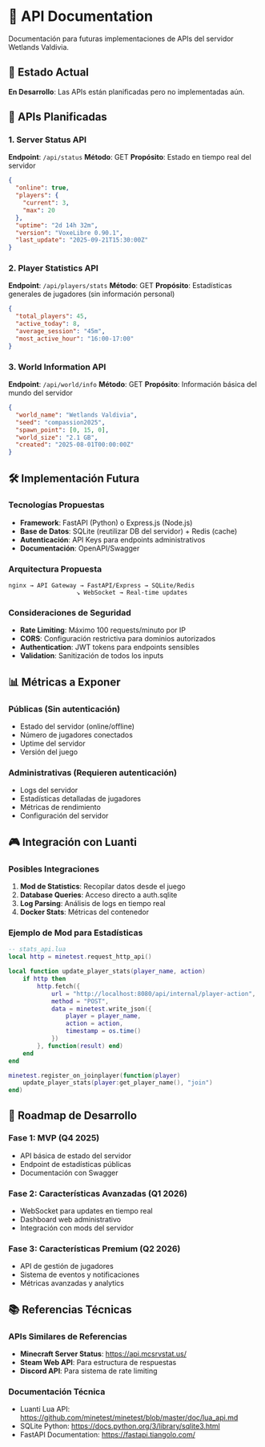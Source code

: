 # 🔌 API Documentation

Documentación para futuras implementaciones de APIs del servidor Wetlands Valdivia.

## 🚧 Estado Actual

**En Desarrollo**: Las APIs están planificadas pero no implementadas aún.

## 🎯 APIs Planificadas

### 1. Server Status API
**Endpoint**: `/api/status`
**Método**: GET
**Propósito**: Estado en tiempo real del servidor

```json
{
  "online": true,
  "players": {
    "current": 3,
    "max": 20
  },
  "uptime": "2d 14h 32m",
  "version": "VoxeLibre 0.90.1",
  "last_update": "2025-09-21T15:30:00Z"
}
```

### 2. Player Statistics API
**Endpoint**: `/api/players/stats`
**Método**: GET
**Propósito**: Estadísticas generales de jugadores (sin información personal)

```json
{
  "total_players": 45,
  "active_today": 8,
  "average_session": "45m",
  "most_active_hour": "16:00-17:00"
}
```

### 3. World Information API
**Endpoint**: `/api/world/info`
**Método**: GET
**Propósito**: Información básica del mundo del servidor

```json
{
  "world_name": "Wetlands Valdivia",
  "seed": "compassion2025",
  "spawn_point": [0, 15, 0],
  "world_size": "2.1 GB",
  "created": "2025-08-01T00:00:00Z"
}
```

## 🛠️ Implementación Futura

### Tecnologías Propuestas
- **Framework**: FastAPI (Python) o Express.js (Node.js)
- **Base de Datos**: SQLite (reutilizar DB del servidor) + Redis (cache)
- **Autenticación**: API Keys para endpoints administrativos
- **Documentación**: OpenAPI/Swagger

### Arquitectura Propuesta
```
nginx → API Gateway → FastAPI/Express → SQLite/Redis
                   ↘ WebSocket → Real-time updates
```

### Consideraciones de Seguridad
- **Rate Limiting**: Máximo 100 requests/minuto por IP
- **CORS**: Configuración restrictiva para dominios autorizados
- **Authentication**: JWT tokens para endpoints sensibles
- **Validation**: Sanitización de todos los inputs

## 📊 Métricas a Exponer

### Públicas (Sin autenticación)
- Estado del servidor (online/offline)
- Número de jugadores conectados
- Uptime del servidor
- Versión del juego

### Administrativas (Requieren autenticación)
- Logs del servidor
- Estadísticas detalladas de jugadores
- Métricas de rendimiento
- Configuración del servidor

## 🎮 Integración con Luanti

### Posibles Integraciones
1. **Mod de Statistics**: Recopilar datos desde el juego
2. **Database Queries**: Acceso directo a auth.sqlite
3. **Log Parsing**: Análisis de logs en tiempo real
4. **Docker Stats**: Métricas del contenedor

### Ejemplo de Mod para Estadísticas
```lua
-- stats_api.lua
local http = minetest.request_http_api()

local function update_player_stats(player_name, action)
    if http then
        http.fetch({
            url = "http://localhost:8080/api/internal/player-action",
            method = "POST",
            data = minetest.write_json({
                player = player_name,
                action = action,
                timestamp = os.time()
            })
        }, function(result) end)
    end
end

minetest.register_on_joinplayer(function(player)
    update_player_stats(player:get_player_name(), "join")
end)
```

## 🔄 Roadmap de Desarrollo

### Fase 1: MVP (Q4 2025)
- API básica de estado del servidor
- Endpoint de estadísticas públicas
- Documentación con Swagger

### Fase 2: Características Avanzadas (Q1 2026)
- WebSocket para updates en tiempo real
- Dashboard web administrativo
- Integración con mods del servidor

### Fase 3: Características Premium (Q2 2026)
- API de gestión de jugadores
- Sistema de eventos y notificaciones
- Métricas avanzadas y analytics

## 📚 Referencias Técnicas

### APIs Similares de Referencias
- **Minecraft Server Status**: https://api.mcsrvstat.us/
- **Steam Web API**: Para estructura de respuestas
- **Discord API**: Para sistema de rate limiting

### Documentación Técnica
- Luanti Lua API: https://github.com/minetest/minetest/blob/master/doc/lua_api.md
- SQLite Python: https://docs.python.org/3/library/sqlite3.html
- FastAPI Documentation: https://fastapi.tiangolo.com/